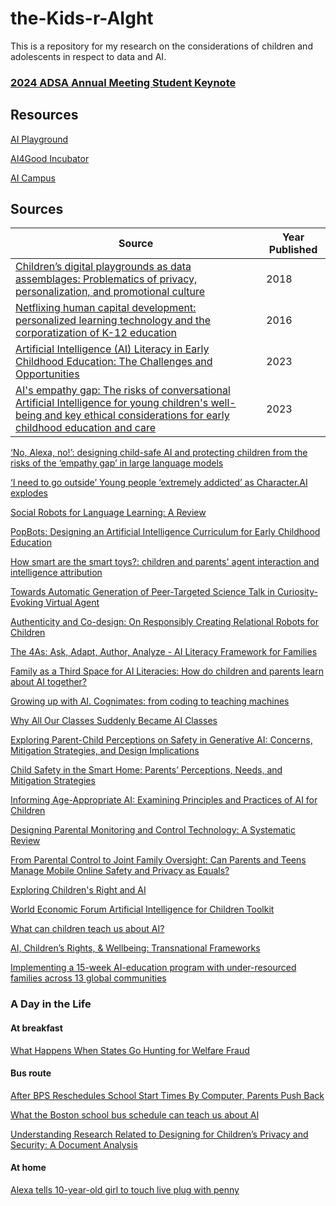 # the-Kids-r-AIght
This is a repository for my research on the considerations of children and adolescents in respect to data and AI.

### [2024 ADSA Annual Meeting Student Keynote](https://youtu.be/hRybI5FjdDw?si=WGpXzgE4U4DFkE9f)

## Resources

[AI Playground](http://aiplayground.me/)

[AI4Good Incubator](https://www.teensinai.com/ai4good-incubator/)

[AI Campus](https://ki-campus.org/)

## Sources

|  Source  |  Year Published  |
|----------|------------------|
|  [Children’s digital playgrounds as data assemblages: Problematics of privacy, personalization, and promotional culture](https://journals.sagepub.com/doi/10.1177/2053951718805214)  |  2018  |
|  [Netflixing human capital development: personalized learning technology and the corporatization of K-12 education](https://www.tandfonline.com/doi/full/10.1080/02680939.2015.1132774)  | 2016  |
|  [Artificial Intelligence (AI) Literacy in Early Childhood Education: The Challenges and Opportunities](https://www.sciencedirect.com/science/article/pii/S2666920X23000036)  | 2023  |
|  [AI's empathy gap: The risks of conversational Artificial Intelligence for young children's well-being and key ethical considerations for early childhood education and care](https://journals.sagepub.com/doi/10.1177/14639491231206004)  |  2023  |

[‘No, Alexa, no!’: designing child-safe AI and protecting children from the risks of the ‘empathy gap’ in large language models](https://doi.org/10.1080/17439884.2024.2367052)

[‘I need to go outside’ Young people ‘extremely addicted’ as Character.AI explodes](https://www.news.com.au/technology/online/internet/i-need-to-go-outside-young-people-extremely-addicted-as-characterai-explodes/news-story/5780991c61455c680f34b25d5847a341)

[Social Robots for Language Learning: A Review](https://journals.sagepub.com/doi/pdf/10.3102/0034654318821286)

[PopBots: Designing an Artificial Intelligence Curriculum for Early Childhood Education ](https://ojs.aaai.org/index.php/AAAI/article/view/5040)

[How smart are the smart toys?: children and parents' agent interaction and intelligence attribution](https://dl.acm.org/doi/10.1145/3202185.3202741)

[Towards Automatic Generation of Peer-Targeted Science Talk in Curiosity-Evoking Virtual Agent](https://dl.acm.org/doi/10.1145/3267851.3267894)

[Authenticity and Co-design: On Responsibly Creating Relational Robots for Children](https://wip.mitpress.mit.edu/pub/authenticity-and-co-design/release/1)

[The 4As: Ask, Adapt, Author, Analyze - AI Literacy Framework for Families](https://wip.mitpress.mit.edu/pub/the-4as/release/1)

[Family as a Third Space for AI Literacies: How do children and parents learn about AI together?](https://dl.acm.org/doi/abs/10.1145/3491102.3502031)

[Growing up with AI. Cognimates: from coding to teaching machines](https://www.media.mit.edu/publications/growing-up-with-ai/)

[Why All Our Classes Suddenly Became AI Classes](https://hbsp.harvard.edu/inspiring-minds/why-all-our-classes-suddenly-became-ai-classes?cid=email%7Cmarketo%7C2023-02-13-ai-in-the-classroom%7C20537180%7Cthemed-broadcast%7Cnon-ug%7Cvarious%7Cfeb2023&acctID=19482496&mkt_tok=ODU1LUFUWi0yOTQAAAGJ6aG_5j2fTfPtGS0kaafUQNVo9_im3RrfDp3PJY44jdhh8zeS4JeF37bwnMmQ2TAjHTd4nWY9NMTsAnNjlr9UAA-_UmAHhF31k3QaeN0kKtk)

[Exploring Parent-Child Perceptions on Safety in Generative AI: Concerns, Mitigation Strategies, and Design Implications](https://arxiv.org/pdf/2406.10461)

[Child Safety in the Smart Home: Parents’ Perceptions, Needs, and Mitigation Strategies](https://dl.acm.org/doi/pdf/10.1145/3479858)

[Informing Age-Appropriate AI: Examining Principles and Practices of AI for Children](https://www.researchgate.net/publication/360331424_Informing_Age-Appropriate_AI_Examining_Principles_and_Practices_of_AI_for_Children)

[Designing Parental Monitoring and Control Technology: A Systematic Review](https://web.lums.edu.pk/~mobin/publications/2021/parentalmonitoring-INTERACT21.pdf)

[From Parental Control to Joint Family Oversight: Can Parents and Teens Manage Mobile Online Safety and Privacy as Equals?](https://www.researchgate.net/publication/361809006_From_Parental_Control_to_Joint_Family_Oversight_Can_Parents_and_Teens_Manage_Mobile_Online_Safety_and_Privacy_as_Equals)

[Exploring Children's Right and AI](https://www.childrensparliament.org.uk/our-work/exploring-childrens-rights-and-ai/)

[World Economic Forum Artificial Intelligence for Children Toolkit](https://www3.weforum.org/docs/WEF_Artificial_Intelligence_for_Children_2022.pdf)

[What can children teach us about AI?](https://www.turing.ac.uk/blog/what-can-children-teach-us-about-ai)

[AI, Children’s Rights, & Wellbeing: Transnational Frameworks](https://www.turing.ac.uk/sites/default/files/2023-12/ai-childrens_rights-_wellbeing-transnational_frameworks_report.pdf)

[Implementing a 15-week AI-education program with under-resourced families across 13 global communities](https://www.researchgate.net/publication/343096901_Implementing_a_15-week_AI-education_program_with_under-resourced_families_across_13_global_communities)

### A Day in the Life

#### At breakfast

[What Happens When States Go Hunting for Welfare Fraud](https://stateline.org/2017/05/24/what-happens-when-states-go-hunting-for-welfare-fraud/)

#### Bus route

[After BPS Reschedules School Start Times By Computer, Parents Push Back](https://www.wbur.org/news/2017/12/09/bps-reschedules-start-times-parents-push-back)

[What the Boston school bus schedule can teach us about AI](https://www.media.mit.edu/articles/what-the-boston-school-bus-schedule-can-teach-us-about-ai/)

[Understanding Research Related to Designing for Children’s Privacy and Security: A Document Analysis](https://dl.acm.org/doi/pdf/10.1145/3585088.3589375)

#### At home

[Alexa tells 10-year-old girl to touch live plug with penny](https://www.bbc.com/news/technology-59810383)

